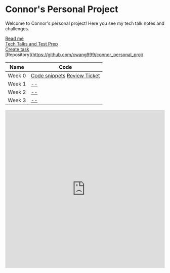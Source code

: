 # Connor's Personal Project
Welcome to Connor's personal project! Here you see my tech talk notes and challenges.

[Read me](README.md) \
[Tech Talks and Test Prep](testpreps&talks.md) \
[Create task](createtask.md) \
[Repository](https://github.com/cwang999/connor_personal_proj/

| Name             | Code                                                                                                      |
| ---------------- | --------------- |
| Week 0 |  [Code snippets](week0code.md) [Review Ticket](https://github.com/cwang999/connor_personal_proj/issues/1)|
| Week 1 | [--]() |
| Week 2 | [--]() |
| Week 3 | [--]() |

<iframe frameborder="0" width="100%" height="500px" src="https://replit.com/@CcWw/connorpersonalproj-2?embed=true"></iframe>

